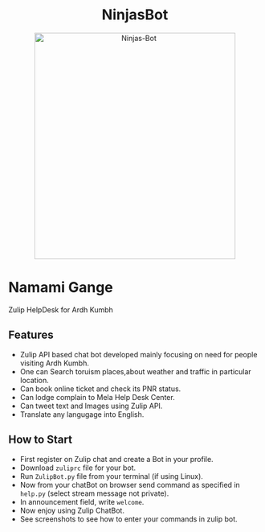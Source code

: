<h1 align="center">NinjasBot</h1>
<p align="center">
  <a href="https://github.com/cef1998/WASP">
    <img  title="Ninjas-Bot" src="https://user-images.githubusercontent.com/33161970/52293147-33128700-299c-11e9-8085-026ae437f56a.png" width="400" height="450">
  </a>
</p>

# Namami Gange
Zulip HelpDesk for Ardh Kumbh

 
 ## Features
 
* Zulip API based chat bot developed mainly focusing on need for people visiting Ardh Kumbh.
* One can Search  toruism places,about weather and traffic in particular location.
* Can book online ticket and check its PNR status.
* Can lodge complain to Mela Help Desk Center.
* Can tweet text and Images using Zulip API.
* Translate any langugage into English.

## How to Start

* First register on Zulip chat and create a Bot in your profile.
* Download ```zuliprc``` file for your bot.
* Run ```ZulipBot.py``` file from your terminal (if using Linux).
* Now from your chatBot on browser send command as specified in ```help.py``` (select stream message not private).
* In announcement field, write ```welcome```.
* Now enjoy using Zulip ChatBot.
* See screenshots to see how to enter your commands in zulip bot.
